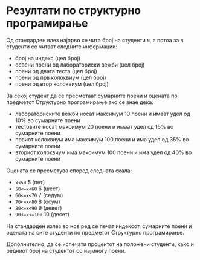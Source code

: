 # Резултати по структурно програмирање

Од стандарден влез најпрво се чита број на студенти `N`, а потоа за `N` студенти се читаат следните информации:

- број на индекс (цел број)
- освени поени од лабораториски вежби (цел број)
- поени од двата теста (цел број)
- поени од прв колоквиум (цел број)
- поени од втор колоквиум (цел број)

За секој студент да се пресметаат сумарните поени и оцената по предметот Структурно програмирање ако се знае дека:

- лабораториските вежби носат максимум 10 поени и имаат удел од 10% во сумарните поени
- тестовите носат максимум 20 поени и имаат удел од 15% во сумарните поени
- првиот колоквиум има максимум 100 поени и има удел од 35% во сумарните поени
- вториот колоквиум има максимум 100 поени и има удел од 40% во сумарните поени

Оцената се пресметува според следната скала:

- `x<50` 5 (пет)
- `50<=x<60` 6 (шест)
- `60<=x<70` 7 (седум)
- `70<=x<80` 8 (осум)
- `80<=x<90` 9 (девет)
- `90<=x<=100` 10 (десет)

На стандарден излез во нов ред се печат индексот, сумарните поени и оцената на сите студенти по предметот Структурно програмирање.

Дополнително, да се испечати процентот на положени студенти, како и редниот број на студентот со најмногу поени.